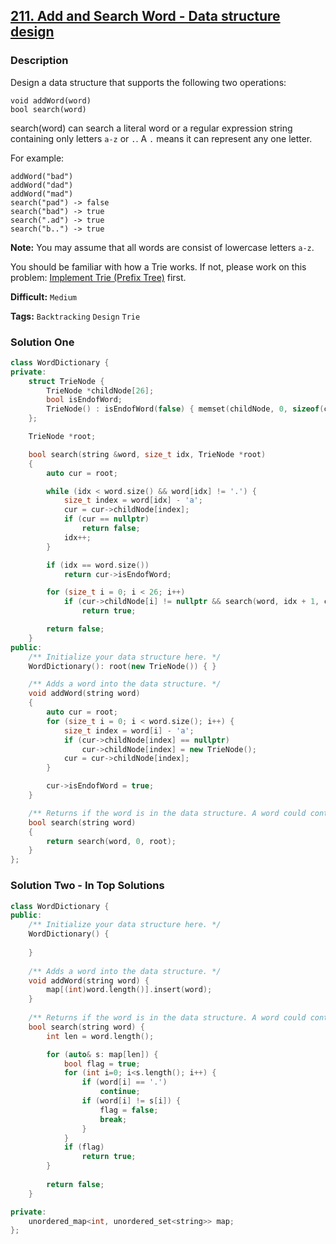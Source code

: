 ## [211. Add and Search Word - Data structure design](https://leetcode.com/problems/add-and-search-word-data-structure-design/description/)

### Description

Design a data structure that supports the following two operations:

```
void addWord(word)
bool search(word)

```

search(word) can search a literal word or a regular expression string containing only letters `a-z` or `.`. A `.` means it can represent any one letter.

For example:

```
addWord("bad")
addWord("dad")
addWord("mad")
search("pad") -> false
search("bad") -> true
search(".ad") -> true
search("b..") -> true

```

**Note:**
You may assume that all words are consist of lowercase letters `a-z`.

You should be familiar with how a Trie works. If not, please work on this problem: [Implement Trie (Prefix Tree)](https://leetcode.com/problems/implement-trie-prefix-tree/) first.



**Difficult:** `Medium`

**Tags:** `Backtracking` `Design` `Trie`



### Solution One

```c++
class WordDictionary {
private:
    struct TrieNode {
        TrieNode *childNode[26];
        bool isEndofWord;
        TrieNode() : isEndofWord(false) { memset(childNode, 0, sizeof(childNode)); }
    };

    TrieNode *root;

    bool search(string &word, size_t idx, TrieNode *root)
    {
        auto cur = root;

        while (idx < word.size() && word[idx] != '.') {
            size_t index = word[idx] - 'a';
            cur = cur->childNode[index];
            if (cur == nullptr)
                return false;
            idx++;
        }

        if (idx == word.size())
            return cur->isEndofWord;

        for (size_t i = 0; i < 26; i++)
            if (cur->childNode[i] != nullptr && search(word, idx + 1, cur->childNode[i]))
                return true;

        return false;
    }
public:
    /** Initialize your data structure here. */
    WordDictionary(): root(new TrieNode()) { }

    /** Adds a word into the data structure. */
    void addWord(string word)
    {
        auto cur = root;
        for (size_t i = 0; i < word.size(); i++) {
            size_t index = word[i] - 'a';
            if (cur->childNode[index] == nullptr)
                cur->childNode[index] = new TrieNode();
            cur = cur->childNode[index];
        }

        cur->isEndofWord = true;
    }

    /** Returns if the word is in the data structure. A word could contain the dot character '.' to represent any one letter. */
    bool search(string word)
    {
        return search(word, 0, root);
    }
};
```



### Solution Two - In Top Solutions

```c++
class WordDictionary {
public:
    /** Initialize your data structure here. */
    WordDictionary() {
    
    }
    
    /** Adds a word into the data structure. */
    void addWord(string word) {
        map[(int)word.length()].insert(word);
    }
    
    /** Returns if the word is in the data structure. A word could contain the dot character '.' to represent any one letter. */
    bool search(string word) {
        int len = word.length();

        for (auto& s: map[len]) {
            bool flag = true;
            for (int i=0; i<s.length(); i++) {
                if (word[i] == '.')
                    continue;
                if (word[i] != s[i]) {
                    flag = false;
                    break;
                }
            }
            if (flag)
                return true;
        }
        
        return false;
    }

private:
    unordered_map<int, unordered_set<string>> map;
};
```



